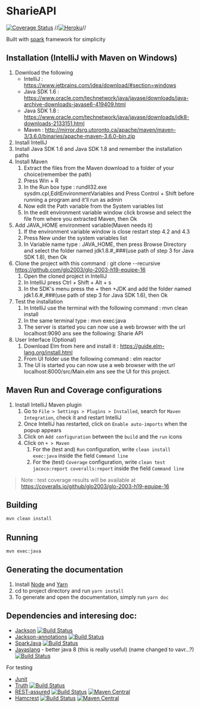 # SharieAPI

[![Coverage Status](https://coveralls.io/repos/github/glo2003/glo-2003-h19-equipe-16/badge.svg?branch=master&t=f30cuN)](https://coveralls.io/github/glo2003/glo-2003-h19-equipe-16?branch=master)
//[![Heroku](https://heroku-badge.herokuapp.com/?app=thawing-reef-71512&svg=1)](https://thawing-reef-71512.herokuapp.com/)//

Built with [spark](http://sparkjava.com/) framework for simplicity

## Installation (IntelliJ with Maven on Windows)

1. Download the following
    * IntelliJ : https://www.jetbrains.com/idea/download/#section=windows
    * Java SDK 1.6 : https://www.oracle.com/technetwork/java/javase/downloads/java-archive-downloads-javase6-419409.html
    * Java SDK 1.8 : https://www.oracle.com/technetwork/java/javase/downloads/jdk8-downloads-2133151.html
    * Maven : http://mirror.dsrg.utoronto.ca/apache/maven/maven-3/3.6.0/binaries/apache-maven-3.6.0-bin.zip
2. Install IntelliJ
3. Install Java SDK 1.6 and Java SDK 1.8 and remember the installation paths
4. Install Maven
    1. Extract the files from the Maven download to a folder of your choice(remember the path)
    2. Press Win + R
    3. In the Run box type : rundll32.exe sysdm.cpl,EditEnvironmentVariables
and Press Control + Shift before running a program and it'll run as admin
    4. Now edit the Path variable from the System variables list
    5. In the edit environment variable window click browse and select the file from where you extracted Maven, then Ok
5. Add JAVA_HOME environment variable(Maven needs it)
    1. If the environment variable window is close restart step 4.2 and 4.3
    2. Press New under the system variables list
    3. In Variable name type : JAVA_HOME, then press Browse Directory and select the folder named jdk1.8.#_###(use path of step 3 for Java SDK 1.8), then Ok
6. Clone the project with this command : git clone --recursive https://github.com/glo2003/glo-2003-h19-equipe-16
    1. Open the cloned project in IntelliJ
    2. In IntelliJ press Ctrl + Shift + Alt + s
    3. In the SDK's menu press the + then +JDK and add the folder named jdk1.6.#_###(use path of step 3 for Java SDK 1.6), then Ok
8. Test the installation
    1. In IntelliJ use the terminal with the following command : mvn clean install
    2. In the same terminal type : mvn exec:java
    3. The server is started you can now use a web browser with the url localhost:9090 ans see the following: Sharie API
9.  User Interface (Optional)
    1. Download Elm from here and install it : https://guide.elm-lang.org/install.html
    2. From UI folder use the following command : elm reactor
    3. The UI is started you can now use a web browser with the url localhost:8000/src/Main.elm ans see the UI for this project.

## Maven Run and Coverage configurations

1. Install IntelliJ Maven plugin
    1. Go to `File > Settings > Plugins > Installed`, search for `Maven Integration`, check it and restart IntelliJ
    2. Once IntelliJ has restarted, click on `Enable auto-imports` when the popup appears
    3. Click on `Add configuration` between the `build` and the `run` icons
    4. Click on `+ > Maven`
        1. For the (test and) `Run` configuration, write `clean install exec:java` inside the field `Command line`
        2. For the (test) `Coverage` configuration, write `clean test jacoco:report coveralls:report` inside the field `Command line`

> Note : test coverage results will be available at https://coveralls.io/github/glo2003/glo-2003-h19-equipe-16

## Building

```bash
mvn clean install
```

## Running

```bash
mvn exec:java
```

## Generating the documentation

1. Install [Node](https://nodejs.org) and [Yarn](https://yarnpkg.com)
2. cd to project directory and run `yarn install`
3. To generate and open the documentation, simply run `yarn doc`

## Dependencies and interesing doc:

- [Jackson](http://wiki.fasterxml.com/JacksonHome) [![Build Status](https://travis-ci.org/FasterXML/jackson-core.svg?branch=master)](https://travis-ci.org/FasterXML/jackson-core)
- [Jackson-annotations](https://github.com/FasterXML/jackson-annotations) [![Build Status](https://travis-ci.org/FasterXML/jackson-annotations.svg?branch=master)](https://travis-ci.org/FasterXML/jackson-annotations)
- [SparkJava](http://sparkjava.com) [![Build Status](https://travis-ci.org/perwendel/spark.svg?branch=master)](https://travis-ci.org/perwendel/spark)
- [Javaslang](http://javaslang.com/) - better java 8 (this is really useful) (name changed to vavr...?) [![Build Status](https://travis-ci.org/vavr-io/vavr.svg?branch=master)](https://travis-ci.org/vavr-io/vavr)

For testing 

- [Junit](http://junit.org/)
- [Truth](https://google.github.io/truth/) [![Build Status](https://travis-ci.org/google/truth.svg?branch=master)](https://travis-ci.org/google/truth)
- [REST-assured](http://rest-assured.io/) [![Build Status](https://travis-ci.org/rest-assured/rest-assured.svg?branch=master)](https://travis-ci.org/rest-assured/rest-assured) [![Maven Central](https://maven-badges.herokuapp.com/maven-central/cz.jirutka.rsql/rsql-parser/badge.svg)](https://maven-badges.herokuapp.com/maven-central/io.rest-assured/rest-assured)
- [Hamcrest](http://hamcrest.org/JavaHamcrest/javadoc/2.1/) [![Build Status](https://travis-ci.org/hamcrest/JavaHamcrest.svg?branch=master)](https://travis-ci.org/hamcrest/JavaHamcrest) [![Maven Central](https://maven-badges.herokuapp.com/maven-central/cz.jirutka.rsql/rsql-parser/badge.svg)](https://maven-badges.herokuapp.com/maven-central/g:org.hamcrest/org.hamcrest)
